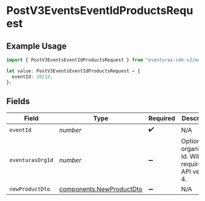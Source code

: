 # PostV3EventsEventIdProductsRequest

## Example Usage

```typescript
import { PostV3EventsEventIdProductsRequest } from "eventuras-sdk-v2/models/operations";

let value: PostV3EventsEventIdProductsRequest = {
  eventId: 20218,
};
```

## Fields

| Field                                                                | Type                                                                 | Required                                                             | Description                                                          |
| -------------------------------------------------------------------- | -------------------------------------------------------------------- | -------------------------------------------------------------------- | -------------------------------------------------------------------- |
| `eventId`                                                            | *number*                                                             | :heavy_check_mark:                                                   | N/A                                                                  |
| `eventurasOrgId`                                                     | *number*                                                             | :heavy_minus_sign:                                                   | Optional organization Id. Will be required in API version 4.         |
| `newProductDto`                                                      | [components.NewProductDto](../../models/components/newproductdto.md) | :heavy_minus_sign:                                                   | N/A                                                                  |